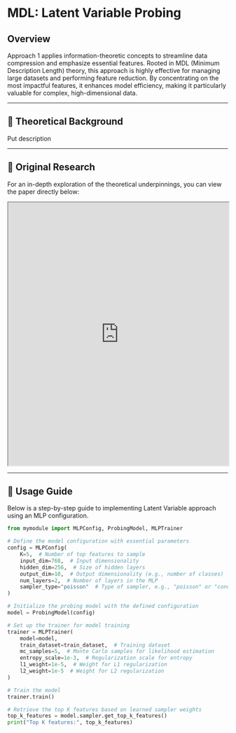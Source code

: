 # MDL: Latent Variable Probing

## Overview

Approach 1 applies information-theoretic concepts to streamline data compression and emphasize essential features. Rooted in MDL (Minimum Description Length) theory, this approach is highly effective for managing large datasets and performing feature reduction. By concentrating on the most impactful features, it enhances model efficiency, making it particularly valuable for complex, high-dimensional data.

---

## 📖 Theoretical Background

Put description 

---

## 📄 Original Research


For an in-depth exploration of the theoretical underpinnings, you can view the paper directly below:

<iframe src="https://arxiv.org/pdf/2201.08214" width="100%" height="600px">
    This browser does not support PDFs. Please download the PDF to view it: 
    <a href="https://arxiv.org/pdf/2201.08214">Download PDF</a>.
</iframe>

---

## 🚀 Usage Guide

Below is a step-by-step guide to implementing Latent Variable approach using an MLP configuration.

```python
from mymodule import MLPConfig, ProbingModel, MLPTrainer

# Define the model configuration with essential parameters
config = MLPConfig(
    K=5,  # Number of top features to sample
    input_dim=768,  # Input dimensionality
    hidden_dim=256,  # Size of hidden layers
    output_dim=10,  # Output dimensionality (e.g., number of classes)
    num_layers=2,  # Number of layers in the MLP
    sampler_type="poisson"  # Type of sampler, e.g., "poisson" or "conditional_poisson"
)

# Initialize the probing model with the defined configuration
model = ProbingModel(config)

# Set up the trainer for model training
trainer = MLPTrainer(
    model=model,
    train_dataset=train_dataset,  # Training dataset
    mc_samples=5,  # Monte Carlo samples for likelihood estimation
    entropy_scale=1e-3,  # Regularization scale for entropy
    l1_weight=1e-5,  # Weight for L1 regularization
    l2_weight=1e-5  # Weight for L2 regularization
)

# Train the model
trainer.train()

# Retrieve the top K features based on learned sampler weights
top_k_features = model.sampler.get_top_k_features()
print("Top K features:", top_k_features)
```
